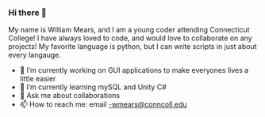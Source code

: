 ### Hi there 👋
My name is William Mears, and I am a young coder attending Connecticut College!
I have always loved to code, and would love to collaborate on any projects!
My favorite language is python, but I can write scripts in just about every langauge.
- 🔭 I’m currently working on GUI applications to make everyones lives a little easier
- 🌱 I’m currently learning mySQL and Unity C#
- 💬 Ask me about collaborations
- 📫 How to reach me: email -wmears@conncoll.edu
